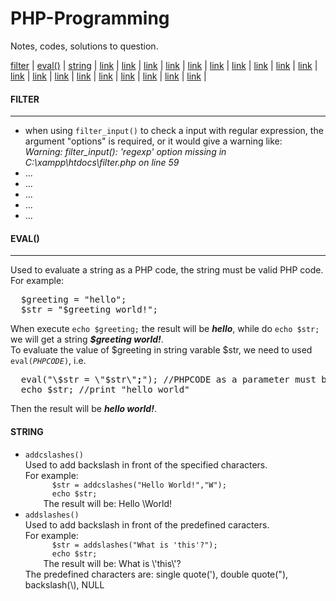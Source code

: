 PHP-Programming
===============

Notes, codes, solutions to question.

<a href="#filter">filter</a> | <a href="#eval">eval()</a> | <a href="str">string</a> | <a href="">link</a> | <a href="">link</a> | <a href="">link</a> | <a href="">link</a> | <a href="">link</a> | <a href="">link</a> | <a href="">link</a> | <a href="">link</a> | <a href="">link</a> | <a href="">link</a> | <a href="">link</a> | <a href="">link</a> | <a href="">link</a> | <a href="">link</a> | <a href="">link</a> | <a href="">link</a> | <a href="">link</a> | <a href="">link</a> | <a href="">link</a> | 

<h4 id="#filter">FILTER</h4>
<hr/>
<ul>
  <li>when using <code>filter_input()</code> to check a input with regular expression, the argument "options" is required, or it would give a warning like:<br>
  <i>Warning: filter_input(): 'regexp' option missing in C:\xampp\htdocs\filter.php on line 59</i></li>
  <li>...</li>
  <li>...</li>
  <li>...</li>
  <li>...</li>
  <li>...</li>
</ul>
<h4 id="#eval">EVAL()</h4>
<hr/>
Used to evaluate a string as a PHP code, the string must be valid PHP code.<br>
For example:
<pre>
  $greeting = "hello";
  $str = "$greeting world!";
</pre>
When execute <code>echo $greeting;</code> the result will be <i><b>hello</b></i>, while do <code>echo $str;</code> we will get a string  <b><i>$greeting world!</i></b>.<br/>
To evaluate the value of $greeting in string varable $str, we need to used <code>eval(<i>PHPCODE</i>)</code>, i.e.
<pre>
  eval("\$str = \"$str\"<b>;</b>"); //PHPCODE as a parameter must be ended with a semi-colon
  echo $str; //print "hello world"
</pre>
Then the result will be <i><b>hello world!</b></i>.
<h4 id="#str">STRING</h4>
<ul>
  <li><code>addcslashes()</code></li>
    Used to add backslash in front of the specified characters. <br/>
    For example: 
    <code>
      $str = addcslashes("Hello World!","W");
      echo $str; 
    </code>
    The result will be: Hello \World!
  <li><code>addslashes()</code></li>
    Used to add backslash in front of the predefined caracters. <br/>
    For example:
    <code>
      $str = addslashes("What is 'this'?");
      echo $str;
    </code>
    The result will be: What is \'this\'?<br/>
    The predefined characters are: single quote('), double quote("), backslash(\), NULL
</ul>
